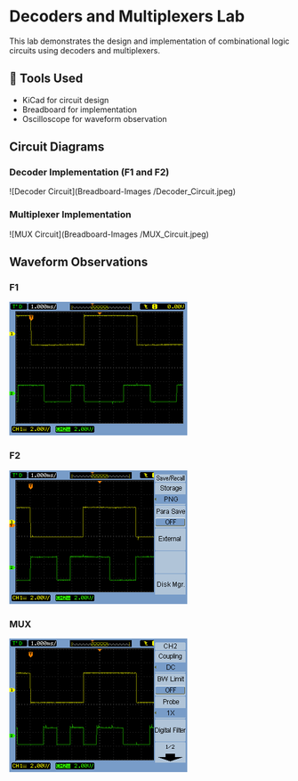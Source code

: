 # Decoders and Multiplexers Lab 
This lab demonstrates the design and implementation of combinational logic circuits using decoders and multiplexers.

## 🔧 Tools Used
- KiCad for circuit design
- Breadboard for implementation
- Oscilloscope for waveform observation

## Circuit Diagrams

### Decoder Implementation (F1 and F2)
![Decoder Circuit](Breadboard-Images
/Decoder_Circuit.jpeg)

### Multiplexer Implementation
![MUX Circuit](Breadboard-Images
/MUX_Circuit.jpeg)

##  Waveform Observations

### F1
![F1 Waveform](Waveforms/F1_Waveform.png)

### F2
![F2 Waveform](Waveforms/F2_Waveform.png)

### MUX
![MUX Waveform](Waveforms/MUX_Waveform.png)
